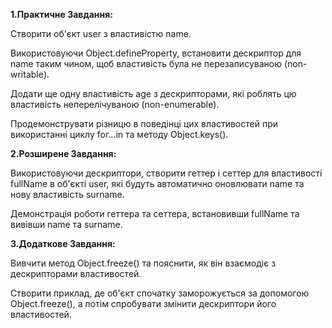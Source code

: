 **1.Практичне Завдання:**

Створити об'єкт user з властивістю name.

Використовуючи Object.defineProperty, встановити дескриптор для name таким чином, щоб властивість була не перезаписуваною (non-writable).

Додати ще одну властивість age з дескрипторами, які роблять цю властивість неперелічуваною (non-enumerable).

Продемонструвати різницю в поведінці цих властивостей при використанні циклу for...in та методу Object.keys().

**2.Розширене Завдання:**

Використовуючи дескриптори, створити геттер і сеттер для властивості fullName в об'єкті user, які будуть автоматично оновлювати name та нову властивість surname.

Демонстрація роботи геттера та сеттера, встановивши fullName та вивівши name та surname.

**3.Додаткове Завдання:**

Вивчити метод Object.freeze() та пояснити, як він взаємодіє з дескрипторами властивостей.

Створити приклад, де об'єкт спочатку заморожується за допомогою Object.freeze(), а потім спробувати змінити дескриптори його властивостей.
